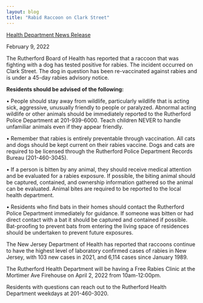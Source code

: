```yaml
---
layout: blog
title: "Rabid Raccoon on Clark Street"
---
```


[Health Department News Release](https://storage.googleapis.com/static.rutherford-nj.com/health/Rabies%20News%20Release%20On%20Raccoon%20-%202.9.22.pdf)

February 9, 2022

The Rutherford Board of Health has reported that a raccoon that was fighting with a dog has tested positive
for rabies. The incident occurred on Clark Street. The dog in question has been re-vaccinated against rabies
and is under a 45-day rabies advisory notice.

**Residents should be advised of the following:**

• People should stay away from wildlife, particularly wildlife that is acting sick, aggressive, unusually
friendly to people or paralyzed. Abnormal acting wildlife or other animals should be immediately
reported to the Rutherford Police Department at 201-939-6000. Teach children NEVER to handle
unfamiliar animals even if they appear friendly.

• Remember that rabies is entirely preventable through vaccination. All cats and dogs should be kept
current on their rabies vaccine. Dogs and cats are required to be licensed through the Rutherford
Police Department Records Bureau (201-460-3045).

• If a person is bitten by any animal, they should receive medical attention and be evaluated for a rabies
exposure. If possible, the biting animal should be captured, contained, and ownership information
gathered so the animal can be evaluated. Animal bites are required to be reported to the local health
department.

• Residents who find bats in their homes should contact the Rutherford Police Department immediately
for guidance. If someone was bitten or had direct contact with a bat it should be captured and
contained if possible. Bat-proofing to prevent bats from entering the living space of residences should
be undertaken to prevent future exposures.

The New Jersey Department of Health has reported that raccoons continue to have the highest level of
laboratory confirmed cases of rabies in New Jersey, with 103 new cases in 2021, and 6,114 cases since January
1989.

The Rutherford Health Department will be having a Free Rabies Clinic at the Mortimer Ave Firehouse on April
2, 2022 from 10am-12:00pm.

Residents with questions can reach out to the Rutherford Health Department weekdays at 201-460-3020.
